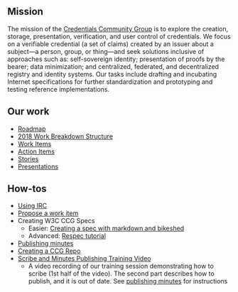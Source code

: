 ## Mission
The mission of the [Credentials Community Group](https://www.w3.org/community/credentials) is to explore the creation, storage, presentation, verification, and user control of credentials. We focus on a verifiable credential (a set of claims) created by an issuer about a subject—a person, group, or thing—and seek solutions inclusive of approaches such as: self-sovereign identity; presentation of proofs by the bearer; data minimization; and centralized, federated, and decentralized registry and identity systems. Our tasks include drafting and incubating Internet specifications for further standardization and prototyping and testing reference implementations.

## Our work

- [Roadmap](roadmap/)
- [2018 Work Breakdown Structure](Credentials-Community-Group-2018-WBS.png)
- [Work Items](https://w3c-ccg.github.io/community/work_items.html)
- [Action Items](https://github.com/w3c-ccg/community/issues?q=is%3Aopen+is%3Aissue+label%3A%22action+item%22)   
- [Stories](stories/)
- [Presentations](presentations/)

## How-tos

- [Using IRC](irc_ref.md)
- [Propose a work item](propose_work_item.md)
- Creating W3C CCG Specs
    - Easier: [Creating a spec with markdown and bikeshed](bikeshed_instructions.md)
    - Advanced: [Respec tutorial](respec.md)
- [Publishing minutes](https://github.com/w3c-ccg/meetings/blob/gh-pages/README.md)
- [Creating a CCG Repo](create_repo.md)
- [Scribe and Minutes Publishing Training Video](https://www.youtube.com/watch?v=0Sn7co2eSCo&t=1s)
  - A video recording of our training session demonstrating how to scribe (1st half of the video). The second part describes how to publish, and it is out of date. See [publishing minutes](https://github.com/w3c-ccg/meetings/blob/gh-pages/README.md) for instructions
   

